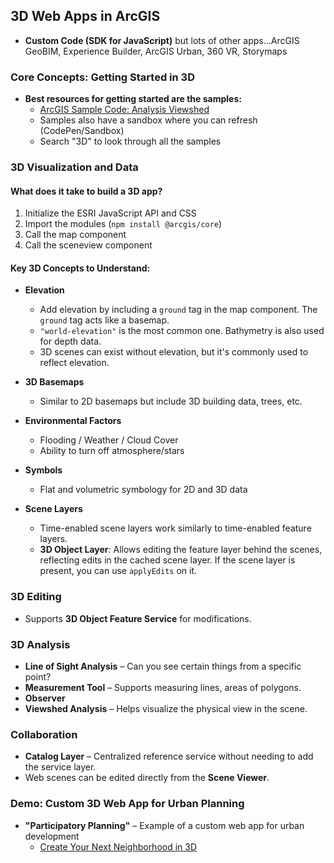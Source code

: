 ## 3D Web Apps in ArcGIS

- **Custom Code (SDK for JavaScript)** but lots of other apps…ArcGIS GeoBIM, Experience Builder, ArcGIS Urban, 360 VR, Storymaps

### Core Concepts: Getting Started in 3D

- **Best resources for getting started are the samples:**
  - [ArcGIS Sample Code: Analysis Viewshed](https://developers.arcgis.com/javascript/latest/sample-code/analysis-viewshed/)
  - Samples also have a sandbox where you can refresh (CodePen/Sandbox)
  - Search "3D" to look through all the samples

### 3D Visualization and Data
#### What does it take to build a 3D app?

1. Initialize the ESRI JavaScript API and CSS
2. Import the modules (`npm install @arcgis/core`)
3. Call the map component
4. Call the sceneview component

#### Key 3D Concepts to Understand:

- **Elevation**
  - Add elevation by including a `ground` tag in the map component. The `ground` tag acts like a basemap.  
  - `"world-elevation"` is the most common one. Bathymetry is also used for depth data.
  - 3D scenes can exist without elevation, but it's commonly used to reflect elevation.

- **3D Basemaps**
  - Similar to 2D basemaps but include 3D building data, trees, etc.

- **Environmental Factors**
  - Flooding / Weather / Cloud Cover
  - Ability to turn off atmosphere/stars

- **Symbols**
  - Flat and volumetric symbology for 2D and 3D data

- **Scene Layers**
  - Time-enabled scene layers work similarly to time-enabled feature layers.
  - **3D Object Layer**: Allows editing the feature layer behind the scenes, reflecting edits in the cached scene layer. If the scene layer is present, you can use `applyEdits` on it.

### 3D Editing

- Supports **3D Object Feature Service** for modifications.

### 3D Analysis

- **Line of Sight Analysis** – Can you see certain things from a specific point?
- **Measurement Tool** – Supports measuring lines, areas of polygons.
- **Observer**
- **Viewshed Analysis** – Helps visualize the physical view in the scene.

### Collaboration

- **Catalog Layer** – Centralized reference service without needing to add the service layer.
- Web scenes can be edited directly from the **Scene Viewer**.

### Demo: Custom 3D Web App for Urban Planning

- **"Participatory Planning"** – Example of a custom web app for urban development  
  - [Create Your Next Neighborhood in 3D](https://www.esri.com/arcgis-blog/products/js-api-arcgis/3d-gis/create-your-next-neighborhood-in-3d/)

